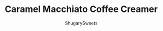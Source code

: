 ---
layout: ../../layouts/MarkdownPostLayout.astro
title: Caramel Macchiato Coffee Creamer
author: ShugarySweets
pubDate: 2019-01-15
description: "Replace your daily drive-thru coffee habit with homemade Caramel Macchiato Coffee Creamer. This caramel-flavored creamer is easy to make with ingredients you can actually pronounce!"
image_url: https://www.shugarysweets.com/wp-content/uploads/2014/07/caramel-macchiato-coffee-creamer-3-scaled.jpg
tags: ["Basics","American"]
calories: 137
protein: 3
carbohydrates: 23
fats: 4
fiber: 0
ingredients: ["1 1/2 cup whole milk","1 teaspoon espresso powder","14 ounce can sweetened condensed milk","1/3 cup caramel sauce","2 teaspoons vanilla extract"]
serves: 2
time: "5 minutes"
prepTime: "5 minutes"
instructions: ["In a quart size mason jar, combine 1/2 cup of the milk with the espresso powder. Microwave for 30 seconds.","Whisk smooth, and heat an additional 30 seconds. Add remaining milk, sweetened condensed milk, caramel sauce and vanilla.","Screw top on mason jar and shake vigorously until combined.  Store in refrigerator."]
nutrition: ["137 calories","23 grams carbohydrates","14 milligrams cholesterol","4 grams fat","0 grams fiber","3 grams protein","2 grams saturated fat","75 milligrams sodium","23 grams sugar","0 grams trans fat","1 grams unsaturated fat"]
---